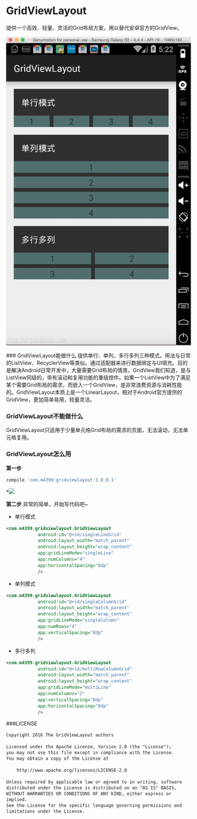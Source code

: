 # GridViewLayout
提供一个高效、轻量、灵活的Grid布局方案，用以替代安卓官方的GridView。
<p align="center" >
  <img src="https://github.com/aqiansunboy/GridViewLayout/blob/master/Screenshot.png?raw=true" alt="GridViewLayout" title="GridViewLayout">
</p>
### GridViewLayout能做什么
提供单行、单列、多行多列三种模式。用法与日常的ListView、RecyclerView等类似。通过适配器来进行数据绑定与UI填充。目的是解决Android日常开发中，大量需要Grid布局的情景。GridView我们知道，是与ListView同级的，带有滚动和复用功能的重级控件。如果一个ListView中为了满足某个需要Grid布局的需求，而嵌入一个GridView，是非常浪费资源与消耗性能的。GridViewLayout本质上是一个LinearLayout，相对于Android官方提供的GridView，更加简单易用，轻量灵活。

### GridViewLayout不能做什么
GridViewLayout只适用于少量单元格Grid布局的需求的页面，无法滚动，无法单元格复用。

### GridViewLayout怎么用
**第一步**
```groovy
compile 'com.m4399:gridviewlayout:1.0.0.1'
```
*<a href='http://search.maven.org/#search%7Cga%7C1%7CGridViewwLayout'><img src='http://img.shields.io/maven-central/v/io.reactivex/rxandroid.svg'></a>

**第二步**
非常的简单，开始写代码吧~
- 单行模式
```xml
<com.m4399.gridviewlayout.GridViewLayout
            android:id="@+id/singleLineGrid"
            android:layout_width="match_parent"
            android:layout_height="wrap_content"
            app:gridLineMode="singleLine"
            app:numColumns="4"
            app:horizontalSpacing="8dp"
            />
```

- 单列模式
```xml
<com.m4399.gridviewlayout.GridViewLayout
            android:id="@+id/singleColumnGrid"
            android:layout_width="match_parent"
            android:layout_height="wrap_content"
            app:gridLineMode="singleColumn"
            app:numRows="4"
            app:verticalSpacing="8dp"
            />
```

- 多行多列
```xml
<com.m4399.gridviewlayout.GridViewLayout
            android:id="@+id/multiRowColumnGrid"
            android:layout_width="match_parent"
            android:layout_height="wrap_content"
            app:gridLineMode="multiLine"
            app:numColumns="2"
            app:verticalSpacing="8dp"
            app:horizontalSpacing="8dp"
            />
```

###LICENSE

    Copyright 2016 The GridViewLayout authors

    Licensed under the Apache License, Version 2.0 (the "License");
    you may not use this file except in compliance with the License.
    You may obtain a copy of the License at

        http://www.apache.org/licenses/LICENSE-2.0

    Unless required by applicable law or agreed to in writing, software
    distributed under the License is distributed on an "AS IS" BASIS,
    WITHOUT WARRANTIES OR CONDITIONS OF ANY KIND, either express or implied.
    See the License for the specific language governing permissions and
    limitations under the License.
